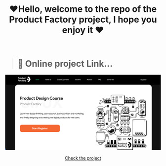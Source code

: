 <h1 align="center"> ❤Hello, welcome to the repo of the Product Factory project, I hope you enjoy it ❤</h1>
<br>

> <h1 >👀 Online project Link... </h1> 
<img src="https://github.com/arwinghaderi/ProductFactoryArwin/blob/main/Screenshot%20(39).png?raw=true" alt="Project photo">
<p align="center">
  <a   href="https://arwinghaderi.github.io/ProductFactoryArwin/">Check the project</a>
</p>


